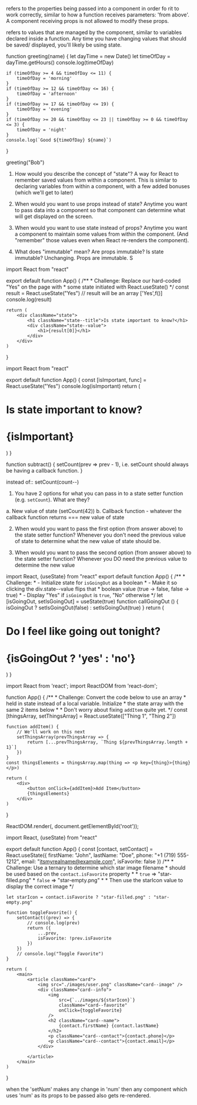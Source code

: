<!-- props -->
refers to the properties being passed into a component in order fo rit to work correctly, similar to how a function receives parameters: 'from above'. A component receiving props is not allowed to modify these props.
<!-- state -->
refers to values that are managed by the component, similar to variables declared inside a function. Any time you have changing values that should be saved/ displayed, you'll likely be using state.

<!-- 
Challenge: complete the function below
Given a name, return "Good <timeOfDay>, <name>!" depending
on the current time of day.

4 am - 11:59 am, timeOfDay = "morning"
12 pm - 4:59 pm: timeOfDay = "afternoon"
5 pm - 7:59 pm: timeOfDay = "evening"
8 pm - 3:59 am: timeOfDay = "night"

E.g. if it's currently 1 pm, greeting("Jane") ==> "Good afternoon, Jane!"

Hint: you can get the current time of day by using: 

const date = 
const hours = date.getHours()
 -->

function greeting(name) {
    let dayTime = new Date()
    let timeOfDay = dayTime.getHours()
    console.log(timeOfDay)

    if (timeOfDay >= 4 && timeOfDay <= 11) {
        timeOfDay = 'morning'
    }
    if (timeOfDay >= 12 && timeOfDay <= 16) {
        timeOfDay = 'afternoon'
    }
    if (timeOfDay >= 17 && timeOfDay <= 19) {
        timeOfDay = 'evening'
    }
    if (timeOfDay >= 20 && timeOfDay <= 23 || timeOfDay >= 0 && timeOfDay <= 3) {
        timeOfDay = 'night'
    }
    console.log(`Good ${timeOfDay} ${name}`)
}

greeting("Bob")

<!-- QUIZ -->
1. How would you describe the concept of "state"?
A way for React to remember saved values from within a component.
This is similar to declaring variables from within a component,
with a few added bonuses (which we'll get to later)

2. When would you want to use props instead of state?
Anytime you want to pass data into a component so that
component can determine what will get displayed on the
screen.

3. When would you want to use state instead of props?
Anytime you want a component to maintain some values from
within the component. (And "remember" those values even
when React re-renders the component).

4. What does "immutable" mean? Are props immutable? Is state immutable?
Unchanging. Props are immutable. S

<!-- plus clair -->

import React from "react"

export default function App() {
    /**
     * Challenge: Replace our hard-coded "Yes" on the page with 
     * some state initiated with React.useState()
     */
    const result = React.useState("Yes") // result will be an array ['Yes',f()]
    console.log(result)
<!-- we observe above console.log's a list [Yes, f()] -->
<!-- we observe above console.log's a list [undefined, f()] , (in case .useState(""))-->
    return (
        <div className="state">
            <h1 className="state--title">Is state important to know?</h1>
            <div className="state--value">
                <h1>{result[0]}</h1>
            </div>
        </div>
    )
}
<!--  -->
import React from "react"

export default function App() {
    const [isImportant, func] = React.useState("Yes")
    console.log(isImportant)
    return (
        <div className="state">
            <h1 className="state--title">Is state important to know?</h1>
            <div className="state--value">
                <h1>{isImportant}</h1>
            </div>
        </div>
    )
}
<!-- // array destructuring allows us of a leverage where now like before we are not pulling through indexing -->

<!-- true way of doing -->
function subtract() {
    setCount(prev => prev - 1), i.e. setCount should always be having a callback function.
}

instead of:: setCount(count--)

<!--  -->
1. You have 2 options for what you can pass in to a
   state setter function (e.g. `setCount`). What are they?
   
a. New value of state (setCount(42))
b. Callback function - whatever the callback function 
   returns === new value of state


2. When would you want to pass the first option (from answer
   above) to the state setter function?
Whenever you don't need the previous value of state to determine
what the new value of state should be.


3. When would you want to pass the second option (from answer
   above) to the state setter function?
Whenever you DO need the previous value to determine the new value

<!-- tu es un genie, useState() tertiary operator onClick-->

import React, {useState} from "react" 
export default function App() {
    /**
     * Challenge: 
     * - Initialize state for `isGoingOut` as a boolean
     * - Make it so clicking the div.state--value flips that
     *   boolean value (true -> false, false -> true)
     * - Display "Yes" if `isGoingOut` is `true`, "No" otherwise
     */
    let [isGoingOut, setIsGoingOut] = useState(true)
    function callGoingOut () {
        isGoingOut ? setIsGoingOut(false) : setIsGoingOut(true)
    }
    return (
        <div className="state">
            <h1 className="state--title">Do I feel like going out tonight?</h1>
            <div className="state--value" onClick= {callGoingOut}>
                <h1>{isGoingOut ? 'yes' : 'no'}</h1>
            </div>
        </div>
    )
}

<!-- when button is clicked data is changed and then it is read again!  -->
import React from 'react';
import ReactDOM from 'react-dom';

function App() {
    /**
     * Challenge: Convert the code below to use an array
     * held in state instead of a local variable. Initialize 
     * the state array with the same 2 items below
     * 
     * Don't worry about fixing `addItem` quite yet.
     */
    const [thingsArray, setThingsArray] = React.useState(["Thing 1", "Thing 2"])
    
    function addItem() {
        // We'll work on this next
        setThingsArray(prevThingsArray => {
            return [...prevThingsArray, `Thing ${prevThingsArray.length + 1}`]
        })
    }
    const thingsElements = thingsArray.map(thing => <p key={thing}>{thing}</p>)
    
    return (
        <div>
            <button onClick={addItem}>Add Item</button>
            {thingsElements}
        </div>
    )
}

ReactDOM.render(<App />, document.getElementById('root'));

<!--  -->
import React, {useState} from "react"

export default function App() {
    const [contact, setContact] = React.useState({
        firstName: "John",
        lastName: "Doe",
        phone: "+1 (719) 555-1212",
        email: "itsmyrealname@example.com",
        isFavorite: false
    })
    /**
     * Challenge: Use a ternary to determine which star image filename
     * should be used based on the `contact.isFavorite` property
     * 
     * `true` => "star-filled.png"
     * `false` => "star-empty.png"
     * 
     * Then use the starIcon value to display the correct image
     */
    
    let starIcon = contact.isFavorite ? "star-filled.png" : "star-empty.png"
    
    function toggleFavorite() {
        setContact((prev) => {
            // console.log(prev)
            return ({
                ...prev,
                isFavorite: !prev.isFavorite
            })
        })
        // console.log("Toggle Favorite")
    }
    
    return (
        <main>
            <article className="card">
                <img src="./images/user.png" className="card--image" />
                <div className="card--info">
                    <img 
                        src={`../images/${starIcon}`} 
                        className="card--favorite"
                        onClick={toggleFavorite}
                    />
                    <h2 className="card--name">
                        {contact.firstName} {contact.lastName}
                    </h2>
                    <p className="card--contact">{contact.phone}</p>
                    <p className="card--contact">{contact.email}</p>
                </div>
                
            </article>
        </main>
    )
}

<!--  -->
when the 'setNum' makes any change in 'num' then any component which uses 'num' as its props to be passed also gets re-rendered.

<!--  -->